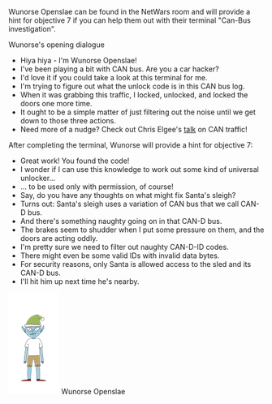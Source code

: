 Wunorse Openslae can be found in the NetWars room and will provide a hint for objective 7 if you can help them out with their terminal "Can-Bus investigation".

Wunorse's opening dialogue
* Hiya hiya - I'm Wunorse Openslae!
* I've been playing a bit with CAN bus. Are you a car hacker?
* I'd love it if you could take a look at this terminal for me.
* I'm trying to figure out what the unlock code is in this CAN bus log.
* When it was grabbing this traffic, I locked, unlocked, and locked the doors one more time.
* It ought to be a simple matter of just filtering out the noise until we get down to those three actions.
* Need more of a nudge? Check out Chris Elgee's [talk](https://www.youtube.com/watch?v=96u-uHRBI0I) on CAN traffic!

After completing the terminal, Wunorse will provide a hint for objective 7:
* Great work! You found the code!
* I wonder if I can use this knowledge to work out some kind of universal unlocker...
* ... to be used only with permission, of course!
* Say, do you have any thoughts on what might fix Santa's sleigh?
* Turns out: Santa's sleigh uses a variation of CAN bus that we call CAN-D bus.
* And there's something naughty going on in that CAN-D bus.
* The brakes seem to shudder when I put some pressure on them, and the doors are acting oddly.
* I'm pretty sure we need to filter out naughty CAN-D-ID codes.
* There might even be some valid IDs with invalid data bytes.
* For security reasons, only Santa is allowed access to the sled and its CAN-D bus.
* I'll hit him up next time he's nearby.

![](img/wunorseopenslae.png)
Wunorse Openslae